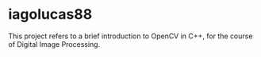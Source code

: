 # iagolucas88
This project refers to a brief introduction to OpenCV in C++, for the course of Digital Image Processing. 
